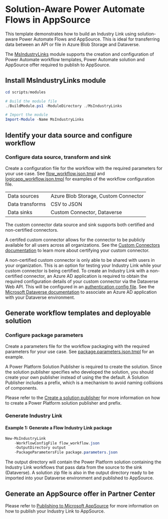 # Solution-Aware Power Automate Flows in AppSource

This template demonstrates how to build an Industry Link using solution-aware Power Automate Flows and AppSource. This is ideal for transferring data between an API or file in Azure Blob Storage and Dataverse.

The [MsIndustryLinks](scripts/modules/MsIndustryLinks/README.md) module supports the creation and configuration of Power Automate workflow templates, Power Automate solution and AppSource offer required to publish to AppSource.

## Install MsIndustryLinks module

```powershell
cd scripts/modules

# Build the module file
./BuildModule.ps1 -ModuleDirectory ./MsIndustryLinks

# Import the module
Import-Module -Name MsIndustryLinks
```

## Identify your data source and configure workflow

### Configure data source, transform and sink

Create a configuration file for the workflow with the required parameters for your use case. See [flow_workflow.json.tmpl](flow_workflow.json.tmpl) and [logicapp_workflow.json.tmpl](logicapp_workflow.json.tmpl) for examples of the workflow configuration file.

|                 |                                      |
| --------------- | ------------------------------------ |
| Data sources    | Azure Blob Storage, Custom Connector |
| Data transforms | CSV to JSON                          |
| Data sinks      | Custom Connector, Dataverse          |

The custom connector data source and sink supports both certified and non-certified connectors.

A certifed custom connector allows for the connector to be publicly available for all users across all organizations. See the [Custom Connectors documentation](connectors/power_platform_custom_connector/README.md) to learn more about certifying your custom connector.

A non-certified custom connector is only able to be shared with users in your organization. This is an option for testing your Industry Link while your custom connector is being certified.
To create an Industry Link with a non-certified connector, an Azure AD application is required to obtain the required configuration details of your custom connector via the Dataverse Web API. This will be configured in an [authentication config file](scripts/modules/MsIndustryLinks/templates/auth.json.tmpl). See the [Microsoft Dataverse documentation](https://learn.microsoft.com/en-us/power-apps/developer/data-platform/build-web-applications-server-server-s2s-authentication) to associate an Azure AD application with your Dataverse environment.

## Generate workflow templates and deployable solution

### Configure package parameters

Create a parameters file for the workflow packaging with the required parameters for your use case. See [package.parameters.json.tmpl](scripts/modules/MsIndustryLinks/templates/package/package.parameters.json.tmpl) for an example.

A Power Platform Solution Publisher is required to create the solution. Since the solution publisher specifies who developed the solution, you should create your own publisher instead of using the the default. A Solution Publisher includes a prefix, which is a mechanism to avoid naming collisions of components.

Please refer to the [Create a solution publisher](https://learn.microsoft.com/en-us/power-apps/maker/data-platform/create-solution#create-a-solution-publisher) for more information on how to create a Power Platform solution publisher and prefix.

### Generate Industry Link

#### Example 1: Generate a Flow Industry Link package

```powershell
New-MsIndustryLink
    -WorkflowConfigFile flow_workflow.json
    -OutputDirectory output
    -PackageParametersFile package.parameters.json
```

The output directory will contain the Power Platform solution containing the Industry Link workflows that pass data from the source to the sink (Dataverse). A solution zip file is also in the output directory ready to be imported into your Dataverse environment and published to AppSource.

## Generate an AppSource offer in Partner Center

Please refer to [Publishing to Microsoft AppSource](scripts/modules/MsIndustryLinks/appsource/AppSourcePublishing.md) for more information on how to publish your Industry Link to AppSource.
